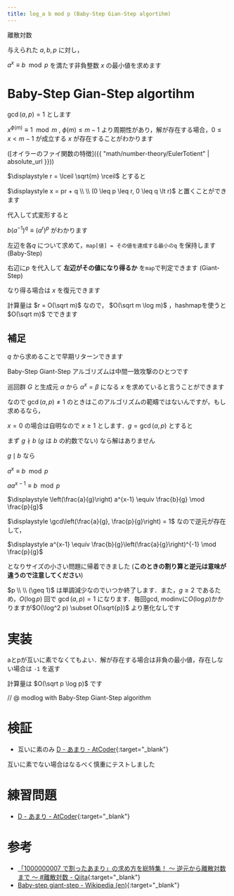 ```yaml
---
title: log_a b mod p (Baby-Step Gian-Step algortihm)
---
```


離散対数

与えられた $a, b, p$ に対し，

$a^x \equiv b \mod p$ を満たす非負整数 $x$ の最小値を求めます

# Baby-Step Gian-Step algortihm

$\gcd(a, p) = 1$ とします

$x^{\phi(m)} \equiv 1 \mod m$ , $\phi(m) \leq m - 1$ より周期性があり，解が存在する場合，$0 \leq x \lt m-1$ が成立する $x$ が存在することがわかります

([オイラーのファイ関数の特徴]({{ "math/number-theory/EulerTotient" | absolute_url }}))

$\displaystyle r = \lceil \sqrt{m} \rceil$ とすると

$\displaystyle x = pr + q \\ \\ (0 \leq p \leq r, 0 \leq q \lt r)$ と置くことができます

代入して式変形すると

$b(a^{-1})^q \equiv (a^r)^p$ がわかります

左辺を各$q$ について求めて，`map[値] = その値を達成する最小のq` を保持します (Baby-Step)

右辺に$p$ を代入して **左辺がその値になり得るか** を`map`で判定できます (Giant-Step)

なり得る場合は $x$ を復元できます

計算量は $r = O(\sqrt m)$ なので， $O(\sqrt m \log m)$ ，hashmapを使うと $O(\sqrt m)$ でできます

## 補足

$q$ から求めることで早期リターンできます

Baby-Step Giant-Step アルゴリズムは中間一致攻撃のひとつです

巡回群 $G$ と生成元 $\alpha$ から $\alpha^x = \beta$ になる $x$ を求めていると言うことができます

なので $\gcd(a, p) \not= 1$ のときはこのアルゴリズムの範疇ではないんですが，もし求めるなら，

$x = 0$ の場合は自明なので $x \geq 1$ とします．$g=\gcd(a, p)$ とすると

まず $g \nmid b$ ($g$ は $b$ の約数でない) なら解はありません


$g \mid b$ なら

$\displaystyle a^x \equiv b \mod p$

$\displaystyle a a^{x-1} \equiv b \mod p$

$\displaystyle \left(\frac{a}{g}\right) a^{x-1} \equiv \frac{b}{g} \mod \frac{p}{g}$

$\displaystyle \gcd\left(\frac{a}{g}, \frac{p}{g}\right) = 1$ なので逆元が存在して，

$\displaystyle a^{x-1} \equiv \frac{b}{g}\left(\frac{a}{g}\right)^{-1} \mod \frac{p}{g}$

となりサイズの小さい問題に帰着できました (**このときの割り算と逆元は意味が違うので注意してください**)

$p \\ \\ (\geq 1)$ は単調減少なのでいつか終了します．また，$g \geq 2$ であるため，$O(\log p)$ 回で $\gcd(a, p)=1$ になります．毎回gcd, modinvに$O(\log p)$かかりますが$O(\log^2 p) \subset O(\sqrt{p})$ より悪化なしです

# 実装

aとpが互いに素でなくてもよい．解が存在する場合は非負の最小値，存在しない場合は `-1` を返す

計算量は $O(\sqrt p \log p)$ です

// @ modlog with Baby-Step Giant-Step algorithm

# 検証

* 互いに素のみ [D - あまり - AtCoder](https://beta.atcoder.jp/contests/arc042/submissions/3573120){:target="_blank"}<!--_-->

互いに素でない場合はなるべく慎重にテストしました

# 練習問題

* [D - あまり - AtCoder](https://beta.atcoder.jp/contests/arc042/tasks/arc042_d){:target="_blank"}<!--_-->

# 参考

* [「1000000007 で割ったあまり」の求め方を総特集！ 〜 逆元から離散対数まで 〜 #離散対数 - Qiita](https://qiita.com/drken/items/3b4fdf0a78e7a138cd9a#6-離散対数-log_a-b){:target="_blank"}<!--_-->
* [Baby-step giant-step - Wikipedia (en)](https://en.wikipedia.org/wiki/Baby-step_giant-step){:target="_blank"}<!--_-->

